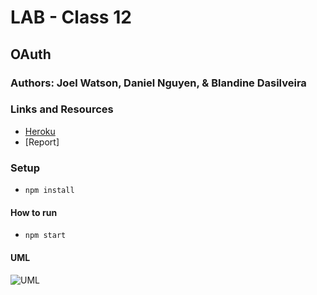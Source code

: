 # LAB - Class 12

## OAuth

### Authors: Joel Watson, Daniel Nguyen, & Blandine Dasilveira

### Links and Resources

- [Heroku](https://jdb-oauth-server.herokuapp.com/)
- [Report]

### Setup

- `npm install`

#### How to run

- `npm start`

#### UML

![UML](https://drive.google.com/uc?export=view&id=1XpIpaGdY3uwNkEhyBnpEmOLvcD-oPgPi)
